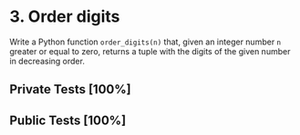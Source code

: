 # 3. Order digits

Write a Python function `order_digits(n)` that, given an integer number `n` greater or equal to zero, returns a tuple with the digits of the given number in decreasing order.



## Private Tests [100%]

## Public Tests [100%]

